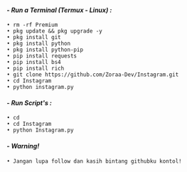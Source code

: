 #### - *Run a Terminal (Termux - Linux) :*

    • rm -rf Premium
    • pkg update && pkg upgrade -y
    • pkg install git
    • pkg install python
    • pkg install python-pip
    • pip install requests
    • pip install bs4
    • pip install rich
    • git clone https://github.com/Zoraa-Dev/Instagram.git
    • cd Instagram
    • python instagram.py

#### - *Run Script's :*

    • cd
    • cd Instagram
    • python Instagram.py    

#### - *Warning!*

    • Jangan lupa follow dan kasih bintang githubku kontol!
